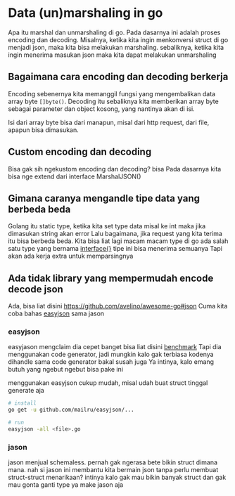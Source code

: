 # Data (un)marshaling in go

Apa itu marshal dan unmarshaling di go. Pada dasarnya ini adalah proses encoding dan decoding.
Misalnya, ketika kita ingin menkonversi struct di go menjadi json, maka kita bisa melakukan marshaling.
sebaliknya, ketika kita ingin menerima masukan json maka kita dapat melakukan unmarshaling

## Bagaimana cara encoding dan decoding berkerja

Encoding sebenernya kita memanggil fungsi yang mengembalikan data array byte `[]byte()`.
Decoding itu sebaliknya kita memberikan array byte sebagai parameter dan object kosong,
yang nantinya akan di isi.

Isi dari array byte bisa dari manapun, misal dari http request, dari file, apapun bisa dimasukan.

## Custom encoding dan decoding

Bisa gak sih ngekustom encoding dan decoding? bisa
Pada dasarnya kita bisa nge extend dari interface MarshalJSON()

## Gimana caranya mengandle tipe data yang berbeda beda

Golang itu static type, ketika kita set type data misal ke int maka jika dimasukan string akan error
Lalu bagaimana, jika request yang kita terima itu bisa berbeda beda. Kita bisa liat lagi macam macam type di go
ada salah satu type yang bernama [interface{}](https://tour.golang.org/methods/14) tipe ini bisa menerima semuanya
Tapi akan ada kerja extra untuk memparsingnya

## Ada tidak library yang mempermudah encode decode json

Ada, bisa liat disini https://github.com/avelino/awesome-go#json
Cuma kita coba bahas [easyjson](https://github.com/mailru/easyjson) sama jason

### easyjson

easyjason mengclaim dia cepet banget bisa liat disini [benchmark](https://github.com/mailru/easyjson#unmarshaling)
Tapi dia menggunakan code generator, jadi mungkin kalo gak terbiasa kodenya dihandle sama code generator bakal susah juga
Ya intinya, kalo emang butuh yang ngebut ngebut bisa pake ini

menggunakan easyjson cukup mudah, misal udah buat struct tinggal generate aja

```bash
# install
go get -u github.com/mailru/easyjson/...

# run
easyjson -all <file>.go
```

### jason

jason menjual schemaless. pernah gak ngerasa bete bikin struct dimana mana. nah si jason ini membantu kita bermain json tanpa
perlu membuat struct-struct menarikaan? intinya kalo gak mau bikin banyak struct dan gak mau gonta ganti type ya make jason aja
